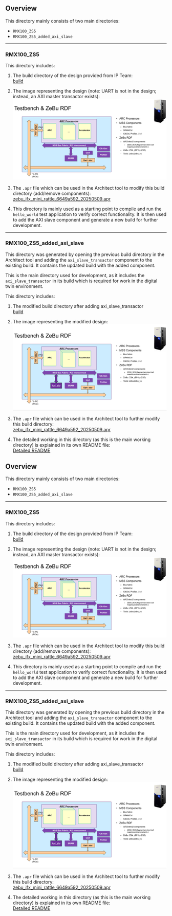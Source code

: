 ## Overview

This directory mainly consists of two main directories:

- `RMX100_ZS5`
- `RMX100_ZS5_added_axi_slave`

---

### RMX100_ZS5

This directory includes:

1. The build directory of the design provided from IP Team:  
   [build](./RMX100_ZS5/zebu_ifx_mini_rattle_6649a592_20250509/build)

2. The image representing the design (note: UART is not in the design; instead, an AXI master transactor exists):  
   ![original_design](./RMX100_ZS5/zebu_ifx_mini_rattle_6649a592_20250509/img/original_design.png)

3. The `.apr` file which can be used in the Architect tool to modify this build directory (add/remove components):  
   [zebu_ifx_mini_rattle_6649a592_20250509.apr](./RMX100_ZS5/zebu_ifx_mini_rattle_6649a592_20250509/zebu_ifx_mini_rattle_6649a592_20250509.apr)

4. This directory is mainly used as a starting point to compile and run the `hello_world` test application to verify correct functionality. It is then used to add the AXI slave component and generate a new build for further development.

---

### RMX100_ZS5_added_axi_slave

This directory was generated by opening the previous build directory in the Architect tool and adding the `axi_slave_transactor` component to the existing build. It contains the updated build with the added component.

This is the main directory used for development, as it includes the `axi_slave_transactor` in its build which is required for work in the digital twin environment.

This directory includes:

1. The modified build directory after adding axi_slave_transactor  
   [build](./RMX100_ZS5_added_axi_slave/zebu_ifx_mini_rattle_6649a592_20250509/build)

2. The image representing the modified design:  
   ![modified_design](./RMX100_ZS5_added_axi_slave/zebu_ifx_mini_rattle_6649a592_20250509/img/modified_design.png)

3. The `.apr` file which can be used in the Architect tool to further modify this build directory:  
   [zebu_ifx_mini_rattle_6649a592_20250509.apr](./RMX100_ZS5_added_axi_slave/zebu_ifx_mini_rattle_6649a592_20250509/zebu_ifx_mini_rattle_6649a592_20250509.apr)
   
4. The detailed working in this directory (as this is the main working directory) is explained in its own README file:  
   [Detailed README](./RMX100_ZS5_added_axi_slave/zebu_ifx_mini_rattle_6649a592_20250509/README.md)

## Overview

This directory mainly consists of two main directories:

- `RMX100_ZS5`
- `RMX100_ZS5_added_axi_slave`

---

### RMX100_ZS5

This directory includes:

1. The build directory of the design provided from IP Team:  
   [build](./RMX100_ZS5/zebu_ifx_mini_rattle_6649a592_20250509/build)

2. The image representing the design (note: UART is not in the design; instead, an AXI master transactor exists):  
   ![original_design](./RMX100_ZS5/zebu_ifx_mini_rattle_6649a592_20250509/img/original_design.png)

3. The `.apr` file which can be used in the Architect tool to modify this build directory (add/remove components):  
   [zebu_ifx_mini_rattle_6649a592_20250509.apr](./RMX100_ZS5/zebu_ifx_mini_rattle_6649a592_20250509/zebu_ifx_mini_rattle_6649a592_20250509.apr)

4. This directory is mainly used as a starting point to compile and run the `hello_world` test application to verify correct functionality. It is then used to add the AXI slave component and generate a new build for further development.

---

### RMX100_ZS5_added_axi_slave

This directory was generated by opening the previous build directory in the Architect tool and adding the `axi_slave_transactor` component to the existing build. It contains the updated build with the added component.

This is the main directory used for development, as it includes the `axi_slave_transactor` in its build which is required for work in the digital twin environment.

This directory includes:

1. The modified build directory after adding axi_slave_transactor  
   [build](./RMX100_ZS5_added_axi_slave/zebu_ifx_mini_rattle_6649a592_20250509/build)

2. The image representing the modified design:  
   ![modified_design](./RMX100_ZS5_added_axi_slave/zebu_ifx_mini_rattle_6649a592_20250509/img/modified_design.png)

3. The `.apr` file which can be used in the Architect tool to further modify this build directory:  
   [zebu_ifx_mini_rattle_6649a592_20250509.apr](./RMX100_ZS5_added_axi_slave/zebu_ifx_mini_rattle_6649a592_20250509/zebu_ifx_mini_rattle_6649a592_20250509.apr)
   
4. The detailed working in this directory (as this is the main working directory) is explained in its own README file:  
   [Detailed README](./RMX100_ZS5_added_axi_slave/zebu_ifx_mini_rattle_6649a592_20250509/README.md)



